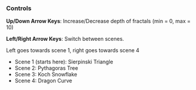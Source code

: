 ### Controls
**Up/Down Arrow Keys**: Increase/Decrease depth of fractals (min = 0, max = 10)

**Left/Right Arrow Keys**: Switch between scenes. 

Left goes towards scene 1, right goes towards scene 4
- Scene 1 (starts here): Sierpinski Triangle
- Scene 2: Pythagoras Tree
- Scene 3: Koch Snowflake
- Scene 4: Dragon Curve

